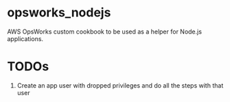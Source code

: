 # opsworks_nodejs

AWS OpsWorks custom cookbook to be used as a helper for Node.js applications. 

# TODOs

1. Create an app user with dropped privileges and do all the steps with that user

